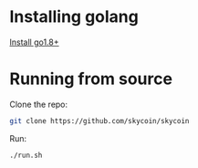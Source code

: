 # Installing golang

[Install go1.8+](https://golang.org/doc/install)

# Running from source

Clone the repo:

```sh
git clone https://github.com/skycoin/skycoin
```

Run:

```sh
./run.sh
```

